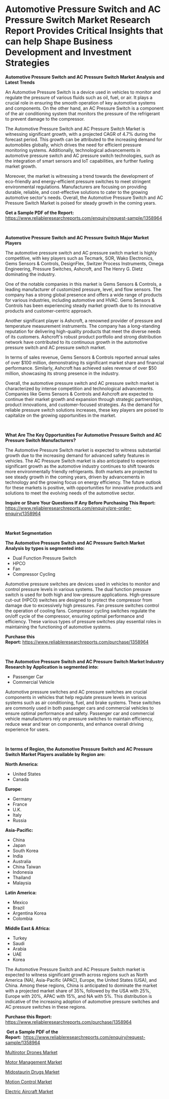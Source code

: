 <p><h1>Automotive Pressure Switch and AC Pressure Switch Market Research Report Provides Critical Insights that can help Shape Business Development and Investment Strategies</h1></p><p><strong>Automotive Pressure Switch and AC Pressure Switch Market Analysis and Latest Trends</strong></p>
<p><p>An Automotive Pressure Switch is a device used in vehicles to monitor and regulate the pressure of various fluids such as oil, fuel, or air. It plays a crucial role in ensuring the smooth operation of key automotive systems and components. On the other hand, an AC Pressure Switch is a component of the air conditioning system that monitors the pressure of the refrigerant to prevent damage to the compressor.</p><p>The Automotive Pressure Switch and AC Pressure Switch Market is witnessing significant growth, with a projected CAGR of 4.7% during the forecast period. This growth can be attributed to the increasing demand for automobiles globally, which drives the need for efficient pressure monitoring systems. Additionally, technological advancements in automotive pressure switch and AC pressure switch technologies, such as the integration of smart sensors and IoT capabilities, are further fueling market growth.</p><p>Moreover, the market is witnessing a trend towards the development of eco-friendly and energy-efficient pressure switches to meet stringent environmental regulations. Manufacturers are focusing on providing durable, reliable, and cost-effective solutions to cater to the growing automotive sector's needs. Overall, the Automotive Pressure Switch and AC Pressure Switch Market is poised for steady growth in the coming years.</p></p>
<p><strong>Get a Sample PDF of the Report:&nbsp;</strong> <a href="https://www.reliableresearchreports.com/enquiry/request-sample/1358964">https://www.reliableresearchreports.com/enquiry/request-sample/1358964</a></p>
<p>&nbsp;</p>
<p><strong>Automotive Pressure Switch and AC Pressure Switch Major Market Players</strong></p>
<p><p>The automotive pressure switch and AC pressure switch market is highly competitive, with key players such as Tecmark, SOR, Wako Electronics, Gems Sensors & Controls, DesignFlex, Switzer Process Instruments, Omega Engineering, Pressure Switches, Ashcroft, and The Henry G. Dietz dominating the industry.</p><p>One of the notable companies in this market is Gems Sensors & Controls, a leading manufacturer of customized pressure, level, and flow sensors. The company has a strong global presence and offers a wide range of products for various industries, including automotive and HVAC. Gems Sensors & Controls has been experiencing steady market growth due to its innovative products and customer-centric approach.</p><p>Another significant player is Ashcroft, a renowned provider of pressure and temperature measurement instruments. The company has a long-standing reputation for delivering high-quality products that meet the diverse needs of its customers. Ashcroft's robust product portfolio and strong distribution network have contributed to its continuous growth in the automotive pressure switch and AC pressure switch market.</p><p>In terms of sales revenue, Gems Sensors & Controls reported annual sales of over $100 million, demonstrating its significant market share and financial performance. Similarly, Ashcroft has achieved sales revenue of over $50 million, showcasing its strong presence in the industry.</p><p>Overall, the automotive pressure switch and AC pressure switch market is characterized by intense competition and technological advancements. Companies like Gems Sensors & Controls and Ashcroft are expected to continue their market growth and expansion through strategic partnerships, product innovations, and customer-focused strategies. As the demand for reliable pressure switch solutions increases, these key players are poised to capitalize on the growing opportunities in the market.</p></p>
<p>&nbsp;</p>
<p><strong>What Are The Key Opportunities For Automotive Pressure Switch and AC Pressure Switch Manufacturers?</strong></p>
<p><p>The Automotive Pressure Switch market is expected to witness substantial growth due to the increasing demand for advanced safety features in vehicles. The AC Pressure Switch market is also anticipated to experience significant growth as the automotive industry continues to shift towards more environmentally friendly refrigerants. Both markets are projected to see steady growth in the coming years, driven by advancements in technology and the growing focus on energy efficiency. The future outlook for these markets is positive, with opportunities for innovative products and solutions to meet the evolving needs of the automotive sector.</p></p>
<p><strong>Inquire or Share Your Questions If Any Before Purchasing This Report:</strong> <a href="https://www.reliableresearchreports.com/enquiry/pre-order-enquiry/1358964">https://www.reliableresearchreports.com/enquiry/pre-order-enquiry/1358964</a></p>
<p>&nbsp;</p>
<p><strong>Market Segmentation</strong></p>
<p><strong>The Automotive Pressure Switch and AC Pressure Switch Market Analysis by types is segmented into:</strong></p>
<p><ul><li>Dual Function Pressure Switch</li><li>HPCO</li><li>Fan</li><li>Compressor Cycling</li></ul></p>
<p><p>Automotive pressure switches are devices used in vehicles to monitor and control pressure levels in various systems. The dual function pressure switch is used for both high and low-pressure applications. High-pressure cut-out (HPCO) switches are designed to protect the compressor from damage due to excessively high pressures. Fan pressure switches control the operation of cooling fans. Compressor cycling switches regulate the on/off cycle of the compressor, ensuring optimal performance and efficiency. These various types of pressure switches play essential roles in maintaining the functioning of automotive systems.</p></p>
<p><strong>Purchase this Report:&nbsp;</strong><a href="https://www.reliableresearchreports.com/purchase/1358964">https://www.reliableresearchreports.com/purchase/1358964</a></p>
<p>&nbsp;</p>
<p><strong>The Automotive Pressure Switch and AC Pressure Switch Market Industry Research by Application is segmented into:</strong></p>
<p><ul><li>Passenger Car</li><li>Commercial Vehicle</li></ul></p>
<p><p>Automotive pressure switches and AC pressure switches are crucial components in vehicles that help regulate pressure levels in various systems such as air conditioning, fuel, and brake systems. These switches are commonly used in both passenger cars and commercial vehicles to ensure optimal performance and safety. Passenger car and commercial vehicle manufacturers rely on pressure switches to maintain efficiency, reduce wear and tear on components, and enhance overall driving experience for users.</p></p>
<p>&nbsp;</p>
<p><strong>In terms of Region, the Automotive Pressure Switch and AC Pressure Switch Market Players available by Region are:</strong></p>
<p>
    <p> <strong> North America: </strong>
        <ul>
            <li>United States</li>
            <li>Canada</li>
        </ul>
        </p> 
    <p> <strong> Europe: </strong>
        <ul>
            <li>Germany</li>
            <li>France</li>
            <li>U.K.</li>
            <li>Italy</li>
            <li>Russia</li>
        </ul>
        </p> 
    <p> <strong> Asia-Pacific: </strong>
        <ul>
            <li>China</li>
            <li>Japan</li>
            <li>South Korea</li>
            <li>India</li>
            <li>Australia</li>
            <li>China Taiwan</li>
            <li>Indonesia</li>
            <li>Thailand</li>
            <li>Malaysia</li>
        </ul>
        </p> 
    <p> <strong> Latin America: </strong>
        <ul>
            <li>Mexico</li>
            <li>Brazil</li>
            <li>Argentina Korea</li>
            <li>Colombia</li>
        </ul>
        </p> 
    <p> <strong> Middle East & Africa: </strong>
        <ul>
            <li>Turkey</li>
            <li>Saudi</li>
            <li>Arabia</li>
            <li>UAE</li>
            <li>Korea</li>
        </ul>
    </p>
    </p>
<p><p>The Automotive Pressure Switch and AC Pressure Switch market is expected to witness significant growth across regions such as North America (NA), Asia-Pacific (APAC), Europe, the United States (USA), and China. Among these regions, China is anticipated to dominate the market with a projected market share of 35%, followed by the USA with 25%, Europe with 20%, APAC with 15%, and NA with 5%. This distribution is indicative of the increasing adoption of automotive pressure switches and AC pressure switches in these regions.</p></p>
<p><strong>Purchase this Report: </strong><a href="https://www.reliableresearchreports.com/purchase/1358964">https://www.reliableresearchreports.com/purchase/1358964</a></p>
<p>&nbsp;<strong>Get a Sample PDF of the Report:&nbsp;&nbsp;</strong><a href="https://www.reliableresearchreports.com/enquiry/request-sample/1358964">https://www.reliableresearchreports.com/enquiry/request-sample/1358964</a></p>
<p><strong></strong></p>
<p><p><a href="https://medium.com/p/28751bf19c2b/edit">Multirotor Drones Market</a></p><p><a href="https://medium.com/p/e6b9ac41d829/edit">Motor Management Market</a></p><p><a href="https://github.com/aashishrp02/Market-Research-Report-List-2/blob/main/midostaurin-drugs-market.md">Midostaurin Drugs Market</a></p><p><a href="https://medium.com/p/e4aa25602ea3/edit">Motion Control Market</a></p><p><a href="https://medium.com/p/c98cb534874a/edit">Electric Aircraft Market</a></p></p>
